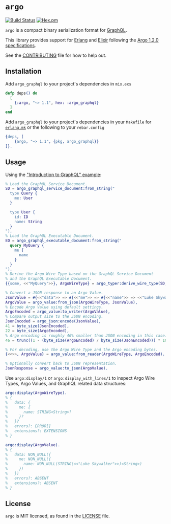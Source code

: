 # `argo`

[![Build Status](https://github.com/WhatsApp/erlang-argo/actions/workflows/ci.yml/badge.svg?branch=main)](https://github.com/WhatsApp/erlang-argo/actions) [![Hex.pm](https://img.shields.io/hexpm/v/argo_graphql.svg)](https://hex.pm/packages/argo_graphql)

`argo` is a compact binary serialization format for [GraphQL](https://spec.graphql.org/).

This library provides support for [Erlang](https://www.erlang.org/) and [Elixir](https://elixir-lang.org/) following the [Argo 1.2.0 specifications](https://msolomon.github.io/argo/versions/1.2/spec#sec-v1-2-0).

See the [CONTRIBUTING](CONTRIBUTING.md) file for how to help out.

## Installation

Add `argo_graphql` to your project's dependencies in `mix.exs`

```elixir
defp deps() do
  [
    {:argo, "~> 1.1", hex: :argo_graphql}
  ]
end
```

Add `argo_graphql` to your project's dependencies in your `Makefile` for [`erlang.mk`](https://github.com/ninenines/erlang.mk) or the following to your `rebar.config`

```erlang
{deps, [
    {argo, "~> 1.1", {pkg, argo_graphql}}
]}.
```

## Usage

Using the ["Introduction to GraphQL" example](https://graphql.org/learn/):

```erlang
% Load the GraphQL Service Document.
SD = argo_graphql_service_document:from_string("
  type Query {
    me: User
  }

  type User {
    id: ID
    name: String
  }
"),
% Load the GraphQL Executable Document.
ED = argo_graphql_executable_document:from_string("
  query MyQuery {
    me {
      name
    }
  }
"),
% Derive the Argo Wire Type based on the GraphQL Service Document
% and the GraphQL Executable Document.
{{some, <<"MyQuery">>}, ArgoWireType} = argo_typer:derive_wire_type(SD, ED, none).

% Convert a JSON response to an Argo Value.
JsonValue = #{<<"data">> => #{<<"me">> => #{<<"name">> => <<"Luke Skywalker">>}}},
ArgoValue = argo_value:from_json(ArgoWireType, JsonValue),
% Encode Argo Value using default settings.
ArgoEncoded = argo_value:to_writer(ArgoValue),
% Compare output size to the JSON encoding.
JsonEncoded = argo_json:encode(JsonValue),
41 = byte_size(JsonEncoded),
22 = byte_size(ArgoEncoded),
% Argo encoding is roughly 46% smaller than JSON encoding in this case.
46 = trunc((1 - (byte_size(ArgoEncoded) / byte_size(JsonEncoded))) * 100).

% For decoding, use the Argo Wire Type and the Argo encoding bytes.
{<<>>, ArgoValue} = argo_value:from_reader(ArgoWireType, ArgoEncoded).

% Optionally convert back to JSON representation.
JsonResponse = argo_value:to_json(ArgoValue).
```

Use `argo:display/1` or `argo:display_with_lines/1` to inspect Argo Wire Types, Argo Values, and GraphQL related data structures:

```erlang
argo:display(ArgoWireType).
% {
%   data: {
%     me: {
%       name: STRING<String>?
%     }?
%   }?
%   errors?: ERROR[]
%   extensions?: EXTENSIONS
% }

argo:display(ArgoValue).
% {
%   data: NON_NULL({
%     me: NON_NULL({
%       name: NON_NULL(STRING(<<"Luke Skywalker">>)<String>)
%     })
%   })
%   errors?: ABSENT
%   extensions?: ABSENT
% }
```

## License

`argo` is MIT licensed, as found in the [LICENSE](LICENSE.md) file.

